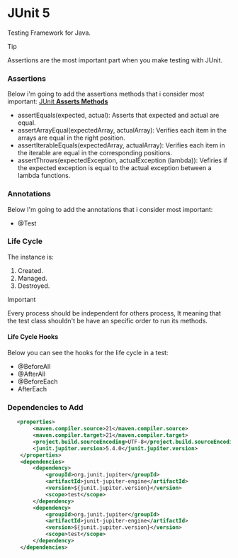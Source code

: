 # JUnit 5

Testing Framework for Java.


> [!TIP]
> Assertions are the most important part when you make testing with JUnit.

### Assertions
Below i'm going to add the assertions methods that i consider most important:
<a href="https://junit.org/junit5/docs/current/api/org.junit.jupiter.api/org/junit/jupiter/api/Assertions.html"> JUnit <b> Asserts Methods </b> </a>
* assertEquals(expected, actual): Asserts that expected and actual are equal.
* assertArrayEqual(expectedArray, actualArray): Verifies each item in the arrays are equal in the right position.
* assertIterableEquals(expectedArray, actualArray): Verifies each item in the iterable are equal in the corresponding positions.
* assertThrows(expectedException, actualException (lambda)): Vefiries if the expected exception is equal to the actual exception between a lambda functions.

### Annotations
Below I'm going to add the annotations that i consider most important:
* @Test

### Life Cycle
The instance is: 
1. Created.
2. Managed.
3. Destroyed.
>[!IMPORTANT]
>Every process should be independent for others process, It meaning that the test class shouldn't be have an specific order to run its methods.
#### Life Cycle Hooks
Below you can see the hooks for the life cycle in a test:
* @BeforeAll
* @AfterAll
* @BeforeEach
* AfterEach

### Dependencies to Add
```xml
   <properties>
        <maven.compiler.source>21</maven.compiler.source>
        <maven.compiler.target>21</maven.compiler.target>
        <project.build.sourceEncoding>UTF-8</project.build.sourceEncoding>
        <junit.jupiter.version>5.4.0</junit.jupiter.version>
    </properties>
    <dependencies>
        <dependency>
            <groupId>org.junit.jupiter</groupId>
            <artifactId>junit-jupiter-engine</artifactId>
            <version>${junit.jupiter.version}</version>
            <scope>test</scope>
        </dependency>
        <dependency>
            <groupId>org.junit.jupiter</groupId>
            <artifactId>junit-jupiter-engine</artifactId>
            <version>${junit.jupiter.version}</version>
            <scope>test</scope>
        </dependency>
    </dependencies>
```